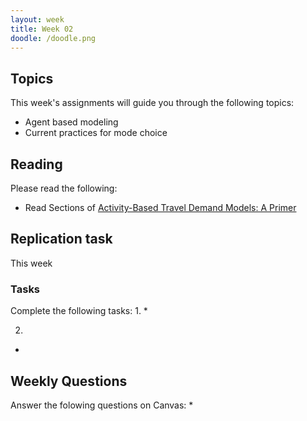 ```yaml
---
layout: week
title: Week 02
doodle: /doodle.png
---
```


## Topics

This week's assignments will guide you through the following topics:
* Agent based modeling
* Current practices for mode choice

## Reading

Please read the following:
* Read Sections  of [Activity-Based Travel Demand Models: A Primer](http://onlinepubs.trb.org/onlinepubs/shrp2/SHRP2_C46.pdf)


## Replication task
This week 

### Tasks

Complete the following tasks:
1. 
* 

2. 
* 

## Weekly Questions
Answer the folowing questions on Canvas:
* 
